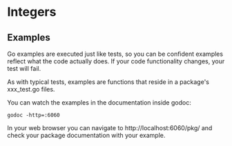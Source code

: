 # Integers

## Examples
Go examples are executed just like tests, so you can be confident examples reflect what the code actually does. If your code functionality changes, your test will fail.

As with typical tests, examples are functions that reside in a package's xxx_test.go files.

You can watch the examples in the documentation inside godoc:
```console
godoc -http=:6060
```
In your web browser you can navigate to http://localhost:6060/pkg/ and check your package documentation with your example.
